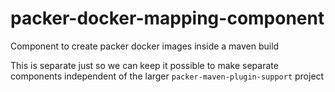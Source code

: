 # packer-docker-mapping-component

Component to create packer docker images inside a maven build

This is separate just so we can keep it possible to make separate components independent of the larger `packer-maven-plugin-support` project
